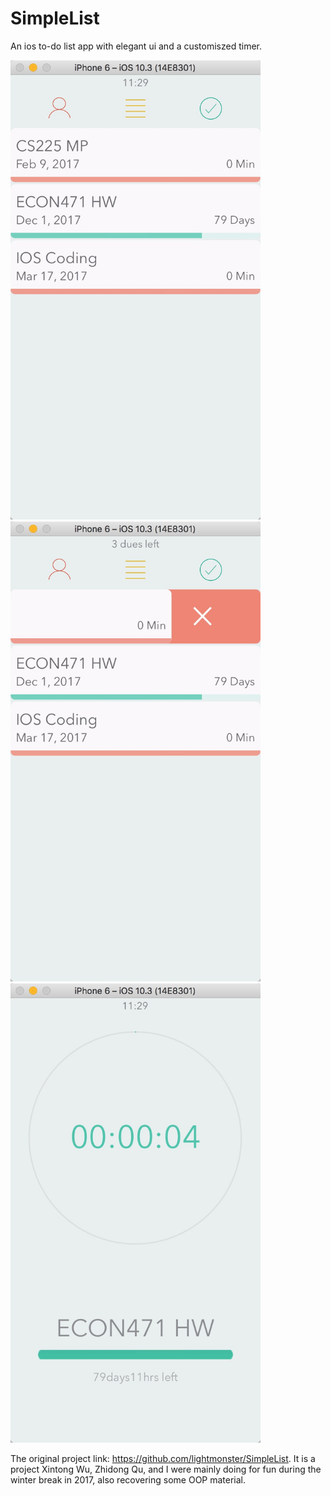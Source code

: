 # SimpleList
An ios to-do list app with elegant ui and a customiszed timer. 


<img src="img/ui1.jpeg" width="400">


<img src="img/ui2.jpeg" width="400">


<img src="img/ui3.jpeg" width="400">


The original project link: https://github.com/lightmonster/SimpleList. It is a project Xintong Wu, Zhidong Qu, and I were mainly doing for fun during the winter break in 2017, also recovering some OOP material.




